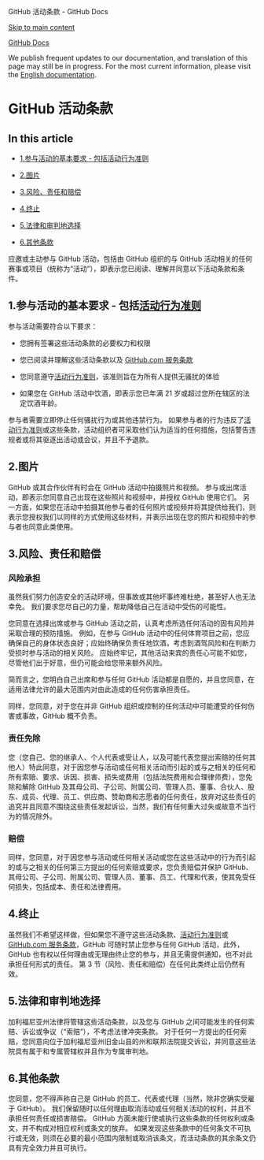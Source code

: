 GitHub 活动条款 - GitHub Docs

[Skip to main content](#main-content)

[](/cn)[GitHub Docs](/cn)

We publish frequent updates to our documentation, and translation of this page may still be in progress. For the most current information, please visit the [English documentation](/en).

GitHub 活动条款
==========

In this article
----------

* [1.参与活动的基本要求 - 包括活动行为准则](#1-basic-requirements-to-attend---including-the-event-code-of-conduct)

* [2.图片](#2-pictures)

* [3.风险、责任和赔偿](#3-risk-liability-and-indemnity)

* [4.终止](#4-termination)

* [5.法律和审判地选择](#5-choice-of-law-and-venue)

* [6.其他条款](#6-miscellaneous-terms)

应邀或主动参与 GitHub 活动，包括由 GitHub 组织的与 GitHub 活动相关的任何赛事或项目（统称为“活动”），即表示您已阅读、理解并同意以下活动条款和条件。

[](#1-basic-requirements-to-attend---including-the-event-code-of-conduct)1.参与活动的基本要求 - 包括[活动行为准则](/cn/articles/github-event-code-of-conduct)
----------

参与活动需要符合以下要求：

* 您拥有签署这些活动条款的必要权力和权限

* 您已阅读并理解这些活动条款以及 [GitHub.com 服务条款](/cn/articles/github-terms-of-service)

* 您同意遵守[活动行为准则](/cn/articles/github-event-code-of-conduct)，该准则旨在为所有人提供无骚扰的体验

* 如果您在 GitHub 活动中饮酒，即表示您已年满 21 岁或超过您所在辖区的法定饮酒年龄。

参与者需要立即停止任何骚扰行为或其他违禁行为。 如果参与者的行为违反了[活动行为准则](/cn/articles/github-event-code-of-conduct)或这些条款，活动组织者可采取他们认为适当的任何措施，包括警告违规者或将其驱逐出活动或会议，并且不予退款。

[](#2-pictures)2.图片
----------

GitHub 或其合作伙伴有时会在 GitHub 活动中拍摄照片和视频。 参与或出席活动，即表示您同意自己出现在这些照片和视频中，并授权 GitHub 使用它们。 另一方面，如果您在活动中拍摄其他参与者的任何照片或视频并将其提供给我们，则表示您授权我们以同样的方式使用这些材料，并表示出现在您的照片和视频中的参与者也同意此类使用。

[](#3-risk-liability-and-indemnity)3.风险、责任和赔偿
----------

### [](#assumption-of-risk)风险承担 ###

虽然我们努力创造安全的活动环境，但事故或其他坏事终难杜绝，甚至好人也无法幸免。 我们要求您尽自己的力量，帮助降低自己在活动中受伤的可能性。

您同意在选择出席或参与 GitHub 活动之前，认真考虑所选任何活动的固有风险并采取合理的预防措施。 例如，在参与 GitHub 活动中的任何体育项目之前，您应确保自己的身体状态良好；应始终确保负责任地饮酒，考虑到酒驾风险和在判断力受损时参与活动的相关风险。 应始终牢记，其他活动来宾的责任心可能不如您，尽管他们出于好意，但仍可能会给您带来额外风险。

简而言之，您明白自己出席和参与任何 GitHub 活动都是自愿的，并且您同意，在适用法律允许的最大范围内对由此造成的任何伤害承担责任。

同样，您同意，对于您在并非 GitHub 组织或控制的任何活动中可能遭受的任何伤害或事故，GitHub 概不负责。

### [](#release-of-liability)责任免除 ###

您（您自己、您的继承人、个人代表或受让人，以及可能代表您提出索赔的任何其他人）特此同意，对于因您参与活动或任何相关活动而引起的或与之相关的任何和所有索赔、要求、诉因、损害、损失或费用（包括法院费用和合理律师费），您免除和解除 GitHub 及其母公司、子公司、附属公司、管理人员、董事、合伙人、股东、成员、代理、员工、供应商、赞助商和志愿者的任何责任，放弃对这些责任的追究并且同意不围绕这些责任发起诉讼，当然，我们有任何重大过失或故意不当行为的情况除外。

### [](#indemnity)赔偿 ###

同样，您同意，对于因您参与活动或任何相关活动或您在这些活动中的行为而引起的或与之相关的任何第三方提出的任何索赔或要求，您负责赔偿并保护 GitHub、其母公司、子公司、附属公司、管理人员、董事、员工、代理和代表，使其免受任何损失，包括成本、责任和法律费用。

[](#4-termination)4.终止
----------

虽然我们不希望这样做，但如果您不遵守这些活动条款、[活动行为准则](/cn/articles/github-event-code-of-conduct)或 [GitHub.com 服务条款](/cn/articles/github-terms-of-service)，GitHub 可随时禁止您参与任何 GitHub 活动，此外，GitHub 也有权以任何理由或无理由终止您的参与，并且无需提供通知，也不对此承担任何形式的责任。 第 3 节（风险、责任和赔偿）在任何此类终止后仍然有效。

[](#5-choice-of-law-and-venue)5.法律和审判地选择
----------

加利福尼亚州法律将管辖这些活动条款，以及您与 GitHub 之间可能发生的任何索赔、诉讼或争议（“索赔”），不考虑法律冲突条款。 对于任何一方提出的任何索赔，您同意向位于加利福尼亚州旧金山县的州和联邦法院提交诉讼，并同意这些法院具有属于和专属管辖权并且作为专属审判地。

[](#6-miscellaneous-terms)6.其他条款
----------

您同意，您不得声称自己是 GitHub 的员工、代表或代理（当然，除非您确实受雇于 GitHub）。 我们保留随时以任何理由取消活动或任何相关活动的权利，并且不承担任何责任或损害赔偿。 GitHub 方面未能行使或执行这些条款的任何权利或条文，并不构成对相应权利或条文的放弃。 如果发现这些条款中的任何条文不可执行或无效，则须在必要的最小范围内限制或取消该条文，而活动条款的其余条文仍具有完全效力并且可执行。
